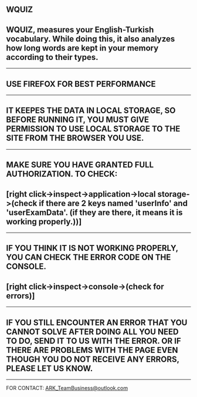 ﻿ WQUIZ
-----
## WQUIZ, measures your English-Turkish vocabulary. While doing this, it also analyzes how long words are kept in your memory according to their types.
----------------------------------
## USE FIREFOX FOR BEST PERFORMANCE
----------------------------------
## IT KEEPES THE DATA IN LOCAL STORAGE, SO BEFORE RUNNING IT, YOU MUST GIVE PERMISSION TO USE LOCAL STORAGE TO THE SITE FROM THE BROWSER YOU USE.
---------------------------------------------------------------------
## MAKE SURE YOU HAVE GRANTED FULL AUTHORIZATION. TO CHECK:
## [right click->inspect->application->local storage->(check if there are 2 keys named 'userInfo' and 'userExamData'. (if they are there, it means it is working properly.))]
---------------------------------------------------------------------
## IF YOU THINK IT IS NOT WORKING PROPERLY, YOU CAN CHECK THE ERROR CODE ON THE CONSOLE.
## [right click->inspect->console->(check for errors)]
---------------------------------------------------------------------
## IF YOU STILL ENCOUNTER AN ERROR THAT YOU CANNOT SOLVE AFTER DOING ALL YOU NEED TO DO, SEND IT TO US WITH THE ERROR. OR IF THERE ARE PROBLEMS WITH THE PAGE EVEN THOUGH YOU DO NOT RECEIVE ANY ERRORS, PLEASE LET US KNOW.
---------------------------------------------------------------------
FOR CONTACT:   ARK_TeamBusiness@outlook.com
